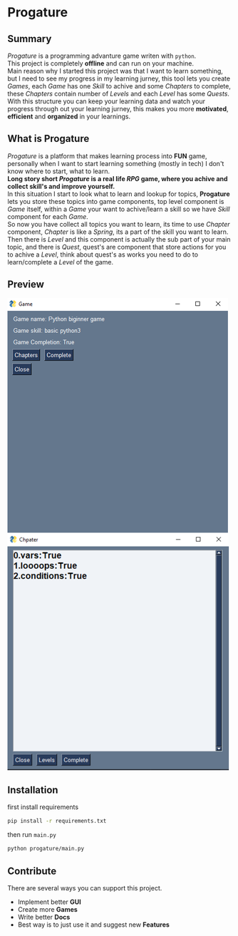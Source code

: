 # Progature

## Summary
*Progature* is a programming advanture game writen with ``python``. <br>
This project is completely **offline** and can run on your machine. <br>
Main reason why I started this project was that I want to learn something, but I need to see my progress in my learning jurney, this tool lets you create *Games*, each *Game* has one *Skill* to achive and some *Chapters* to complete, these *Chapters* contain number of *Levels* and each *Level* has some *Quests*. <br>
With this structure you can keep your learning data and watch your progress through out your learning jurney, this makes you more **motivated**, **efficient** and **organized** in your learnings.

## What is **Progature**
*Progature* is a platform that makes learning process into **FUN** game, personally when I want to start learning something (mostly in tech) I don't know where to start, what to learn. <br>
**Long story short *Progature* is a real life *RPG* game, where you achive and collect skill's and improve yourself.**
<br>
In this situation I start to look what to learn and lookup for topics, **Progature** lets you store these topics into game components, top level component is *Game* itself, within a *Game* your want to achive/learn a skill so we have *Skill* component for each *Game*. <br>
So now you have collect all topics you want to learn, its time to use *Chapter* component, *Chapter* is like a *Spring*, its a part of the skill you want to learn. Then there is *Level* and this component is actually the sub part of your main topic, and there is *Quest*, quest's are component that store actions for you to achive a *Level*, think about quest's as works you need to do to learn/complete a *Level* of the game.

## Preview
![Progature Game Page](images/main_page.png)
![Progature Chapter Page](images/chapter_page.png)


## Installation

first install requirements

```bash
pip install -r requirements.txt
```

then run ``main.py``
```bash
python progature/main.py
```

## Contribute
There are several ways you can support this project. <br>

* Implement better **GUI**
* Create more **Games**
* Write better **Docs**
* Best way is to just use it and suggest new **Features**